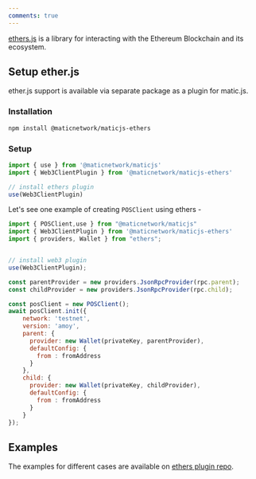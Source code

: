 ```yaml
---
comments: true
---
```


[ethers.js](https://docs.ethers.io/) is a library for interacting with the Ethereum Blockchain and its ecosystem.

## Setup ether.js

ether.js support is available via separate package as a plugin for matic.js.

### Installation

```sh
npm install @maticnetwork/maticjs-ethers
```

### Setup

```js
import { use } from '@maticnetwork/maticjs'
import { Web3ClientPlugin } from '@maticnetwork/maticjs-ethers'

// install ethers plugin
use(Web3ClientPlugin)
```

Let's see one example of creating `POSClient` using ethers -

```js
import { POSClient,use } from "@maticnetwork/maticjs"
import { Web3ClientPlugin } from '@maticnetwork/maticjs-ethers'
import { providers, Wallet } from "ethers";


// install web3 plugin
use(Web3ClientPlugin);

const parentProvider = new providers.JsonRpcProvider(rpc.parent);
const childProvider = new providers.JsonRpcProvider(rpc.child);

const posClient = new POSClient();
await posClient.init({
    network: 'testnet',
    version: 'amoy',
    parent: {
      provider: new Wallet(privateKey, parentProvider),
      defaultConfig: {
        from : fromAddress
      }
    },
    child: {
      provider: new Wallet(privateKey, childProvider),
      defaultConfig: {
        from : fromAddress
      }
    }
});
```

## Examples

The examples for different cases are available on [ethers plugin repo](https://github.com/maticnetwork/maticjs-ethers).
